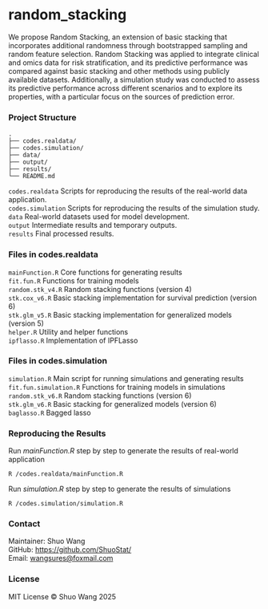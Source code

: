 # random_stacking

We propose Random Stacking, an extension of basic stacking that incorporates additional randomness through bootstrapped sampling and random feature selection. Random Stacking was applied to integrate clinical and omics data for risk stratification, and its predictive performance was compared against basic stacking and other methods using publicly available datasets. Additionally, a simulation study was conducted to assess its predictive performance across different scenarios and to explore its properties, with a particular focus on the sources of prediction error. 

### Project Structure

```
.
├── codes.realdata/
├── codes.simulation/
├── data/
├── output/
├── results/
└── README.md
```
`codes.realdata` Scripts for reproducing the results of the real-world data application.    
`codes.simulation` Scripts for reproducing the results of the simulation study.   
`data` Real-world datasets used for model development.    
`output` Intermediate results and temporary outputs.      
`results` Final processed results. 

### Files in codes.realdata

`mainFunction.R` Core functions for generating results  
`fit.fun.R` Functions for training models    
`random.stk_v4.R` Random stacking functions (version 4)   
`stk.cox_v6.R` Basic stacking implementation for survival prediction (version 6)   
`stk.glm_v5.R` Basic stacking implementation for generalized models (version 5)  
`helper.R` Utility and helper functions  
`ipflasso.R` Implementation of IPFLasso  

### Files in codes.simulation

`simulation.R` Main script for running simulations and generating results     
`fit.fun.simulation.R` Functions for training models in simulations    
`random.stk_v6.R` Random stacking functions (version 6)  
`stk.glm_v6.R` Basic stacking for generalized models (version 6)  
`baglasso.R` Bagged lasso  

### Reproducing the Results

Run *mainFunction.R* step by step to generate the results of real-world application  
```
R /codes.realdata/mainFunction.R
```
Run *simulation.R* step by step to generate the results of simulations  
```
R /codes.simulation/simulation.R
```

### Contact

Maintainer: Shuo Wang  
GitHub: https://github.com/ShuoStat/  
Email: wangsures@foxmail.com  

### License

MIT License © Shuo Wang 2025

